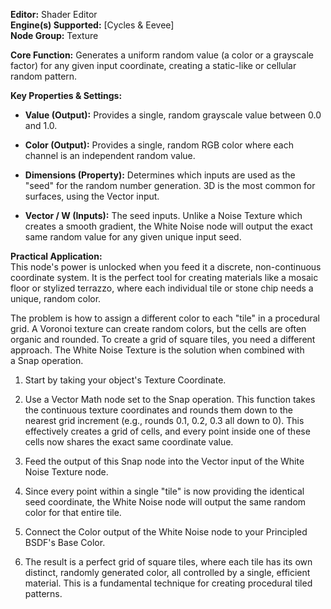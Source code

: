 **Editor:** Shader Editor  
**Engine(s) Supported:** [Cycles & Eevee]  
**Node Group:** Texture

**Core Function:** Generates a uniform random value (a color or a grayscale factor) for any given input coordinate, creating a static-like or cellular random pattern.

**Key Properties & Settings:**

- **Value (Output):** Provides a single, random grayscale value between 0.0 and 1.0.
    
- **Color (Output):** Provides a single, random RGB color where each channel is an independent random value.
    
- **Dimensions (Property):** Determines which inputs are used as the "seed" for the random number generation. 3D is the most common for surfaces, using the Vector input.
    
- **Vector / W (Inputs):** The seed inputs. Unlike a Noise Texture which creates a smooth gradient, the White Noise node will output the exact same random value for any given unique input seed.
    

**Practical Application:**  
This node's power is unlocked when you feed it a discrete, non-continuous coordinate system. It is the perfect tool for creating materials like a mosaic floor or stylized terrazzo, where each individual tile or stone chip needs a unique, random color.

The problem is how to assign a different color to each "tile" in a procedural grid. A Voronoi texture can create random colors, but the cells are often organic and rounded. To create a grid of square tiles, you need a different approach. The White Noise Texture is the solution when combined with a Snap operation.

1. Start by taking your object's Texture Coordinate.
    
2. Use a Vector Math node set to the Snap operation. This function takes the continuous texture coordinates and rounds them down to the nearest grid increment (e.g., rounds 0.1, 0.2, 0.3 all down to 0). This effectively creates a grid of cells, and every point inside one of these cells now shares the exact same coordinate value.
    
3. Feed the output of this Snap node into the Vector input of the White Noise Texture node.
    
4. Since every point within a single "tile" is now providing the identical seed coordinate, the White Noise node will output the same random color for that entire tile.
    
5. Connect the Color output of the White Noise node to your Principled BSDF's Base Color.
    
6. The result is a perfect grid of square tiles, where each tile has its own distinct, randomly generated color, all controlled by a single, efficient material. This is a fundamental technique for creating procedural tiled patterns.